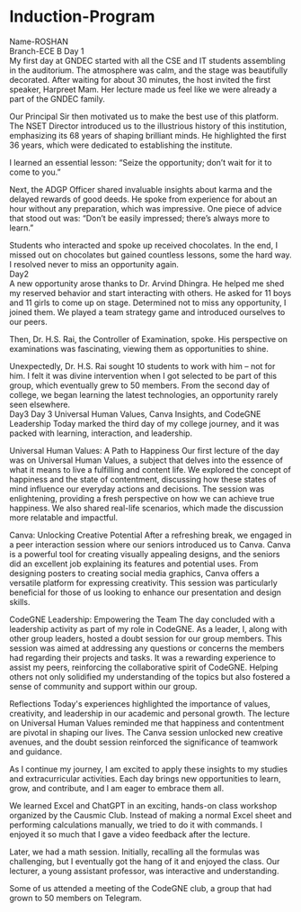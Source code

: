# Induction-Program
Name-ROSHAN 
<br>
Branch-ECE B
Day 1
<br>
My first day at GNDEC started with all the CSE and IT students assembling in the auditorium. The atmosphere was calm, and the stage was beautifully decorated. After waiting for about 30 minutes, the host invited the first speaker, Harpreet Mam. Her lecture made us feel like we were already a part of the GNDEC family.

Our Principal Sir then motivated us to make the best use of this platform. The NSET Director introduced us to the illustrious history of this institution, emphasizing its 68 years of shaping brilliant minds. He highlighted the first 36 years, which were dedicated to establishing the institute.

I learned an essential lesson: “Seize the opportunity; don’t wait for it to come to you.”

Next, the ADGP Officer shared invaluable insights about karma and the delayed rewards of good deeds. He spoke from experience for about an hour without any preparation, which was impressive. One piece of advice that stood out was: “Don’t be easily impressed; there’s always more to learn.”

Students who interacted and spoke up received chocolates. In the end, I missed out on chocolates but gained countless lessons, some the hard way. I resolved never to miss an opportunity again.
<br>
Day2
<br>
A new opportunity arose thanks to Dr. Arvind Dhingra. He helped me shed my reserved behavior and start interacting with others. He asked for 11 boys and 11 girls to come up on stage. Determined not to miss any opportunity, I joined them. We played a team strategy game and introduced ourselves to our peers.

Then, Dr. H.S. Rai, the Controller of Examination, spoke. His perspective on examinations was fascinating, viewing them as opportunities to shine.

Unexpectedly, Dr. H.S. Rai sought 10 students to work with him – not for him. I felt it was divine intervention when I got selected to be part of this group, which eventually grew to 50 members. From the second day of college, we began learning the latest technologies, an opportunity rarely seen elsewhere.
<br>
Day3
Day 3 Universal Human Values, Canva Insights, and CodeGNE Leadership
Today marked the third day of my college journey, and it was packed with learning, interaction, and leadership.

Universal Human Values: A Path to Happiness
Our first lecture of the day was on Universal Human Values, a subject that delves into the essence of what it means to live a fulfilling and content life. We explored the concept of happiness and the state of contentment, discussing how these states of mind influence our everyday actions and decisions. The session was enlightening, providing a fresh perspective on how we can achieve true happiness. We also shared real-life scenarios, which made the discussion more relatable and impactful.

Canva: Unlocking Creative Potential
After a refreshing break, we engaged in a peer interaction session where our seniors introduced us to Canva. Canva is a powerful tool for creating visually appealing designs, and the seniors did an excellent job explaining its features and potential uses. From designing posters to creating social media graphics, Canva offers a versatile platform for expressing creativity. This session was particularly beneficial for those of us looking to enhance our presentation and design skills.

CodeGNE Leadership: Empowering the Team
The day concluded with a leadership activity as part of my role in CodeGNE. As a leader, I, along with other group leaders, hosted a doubt session for our group members. This session was aimed at addressing any questions or concerns the members had regarding their projects and tasks. It was a rewarding experience to assist my peers, reinforcing the collaborative spirit of CodeGNE. Helping others not only solidified my understanding of the topics but also fostered a sense of community and support within our group.

Reflections
Today's experiences highlighted the importance of values, creativity, and leadership in our academic and personal growth. The lecture on Universal Human Values reminded me that happiness and contentment are pivotal in shaping our lives. The Canva session unlocked new creative avenues, and the doubt session reinforced the significance of teamwork and guidance.

As I continue my journey, I am excited to apply these insights to my studies and extracurricular activities. Each day brings new opportunities to learn, grow, and contribute, and I am eager to embrace them all.

We learned Excel and ChatGPT in an exciting, hands-on class workshop organized by the Causmic Club. Instead of making a normal Excel sheet and performing calculations manually, we tried to do it with commands. I enjoyed it so much that I gave a video feedback after the lecture.

Later, we had a math session. Initially, recalling all the formulas was challenging, but I eventually got the hang of it and enjoyed the class. Our lecturer, a young assistant professor, was interactive and understanding.

Some of us attended a meeting of the CodeGNE club, a group that had grown to 50 members on Telegram.
